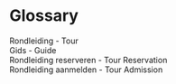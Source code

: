 # Glossary

Rondleiding - Tour  
Gids - Guide  
Rondleiding reserveren - Tour Reservation  
Rondleiding aanmelden - Tour Admission  

